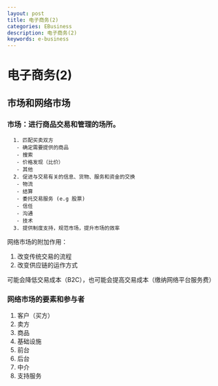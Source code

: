 ```yaml
---
layout: post
title: 电子商务(2)
categories: EBusiness
description: 电子商务(2)
keywords: e-business
---
```


# 电子商务(2)

## 市场和网络市场

### 市场：进行商品交易和管理的场所。

	  1. 匹配买卖双方   
	   - 确定需要提供的商品
	   - 搜索
	   - 价格发现（比价）
	   - 其他
	  2. 促进与交易有关的信息、货物、服务和资金的交换  
	   - 物流
	   - 结算
	   - 委托交易服务 (e.g 股票)
	   - 信任
	   - 沟通
	   - 技术
	  3. 提供制度支持，规范市场，提升市场的效率

网络市场的附加作用：

1. 改变传统交易的流程
2. 改变供应链的运作方式

可能会降低交易成本（B2C），也可能会提高交易成本（缴纳网络平台服务费）



### 网络市场的要素和参与者

1. 客户（买方）
2. 卖方
3. 商品
4. 基础设施
5. 前台
6. 后台
7. 中介
8. 支持服务

​              